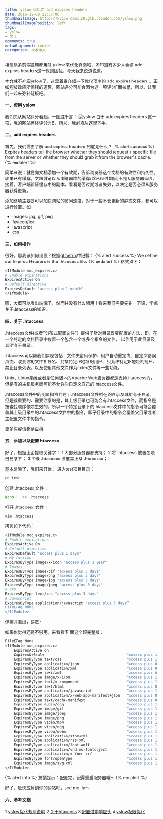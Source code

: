 ```yaml
---
title: yslow 优化之 add expires headers
date: 2016-12-08 22:57:06
thumbnailImage: http://7xvi3w.com1.z0.glb.clouddn.com/yslow.png
thumbnailImagePosition: left
tags: 
- yslow
- 优化
comments: true
metaAlignment: center
categories: 技术博文
---
```

相信很多前端童鞋都用过 yslow 来优化页面吧，不知道有多少人会被 add expires headers这一规则困扰，今天我来说道说道。
<!-- more -->
本文就不介绍yslow了，这里着重介绍一下优化项中的 add expires headers 。正如短板效应所阐释的道理，网站评分可能会因为这一项评分F而拉低，所以，让我们一起来弥补短板吧。

#### 一、使用 yslow
我们先从网站评分看起，一图胜千言：
![yslow](http://7xvi3w.com1.z0.glb.clouddn.com/yslow_test.png)
由于 add expires headers 这一项，我的网站整体评分为B，所以，我必须从这里下手。

#### 二、add expires headers
首先，我们需要了解 add expires headers 到底是什么？
{% alert success %}
Expires headers tell the browser whether they should request a specific file from the server or whether they should grab it from the browser's cache.
{% endalert %}

简单来说：就是向文档添加一个有效期，告诉浏览器这个文档的有效性和持久性。如果已有缓存，文档就可以从浏览器中的缓存(除已经过期)而不是从服务器读取。接着，客户端验证缓存中的副本，看看是否过期或者失效，以决定是否必须从服务器获得更新。

添加该项主要是可以加快网站的访问速度，对于一些不长更新的静态文件，都可以进行设置。如
- images: jpg, gif, png
- favicon/ico
- javascript
- css

#### 三、如何操作
很好，那我该如何设置？根据[gtmetrix](https://gtmetrix.com/add-expires-headers.html)中记载：
{% alert success %}
We define our Expires Headers in the .htaccess file. 
{% endalert %}
格式如下：
```sh
<IfModule mod_expires.c>
# Enable expirations
ExpiresActive On 
# Default directive
ExpiresDefault "access plus 1 month"
</IfModule>
```
嗯，大概可以看出端倪了，然而并没有什么卵用！看来我们需要先补一下课，学点关于.htaccess的知识。

#### 四、关于 .htaccess
.htaccess文件(或者"分布式配置文件"）提供了针对目录改变配置的方法，即，在一个特定的文档目录中放置一个包含一个或多个指令的文件， 以作用于此目录及其所有子目录。

.htaccess可以帮我们实现包括：文件夹密码保护、用户自动重定向、自定义错误页面、改变你的文件扩展名、封禁特定IP地址的用户、只允许特定IP地址的用户、禁止目录列表，以及使用其他文件作为index文件等一些功能。

Unix、Linux系统或者是任何版本的Apache Web服务器都是支持.htaccess的，但是有的主机服务商可能不允许你自定义自己的.htaccess文件。

.htaccess文件中的配置指令作用于.htaccess文件所在的目录及其所有子目录，但是很重要的、需要注意的是，其上级目录也可能会有.htaccess文件，而指令是按查找顺序依次生效的，所以一个特定目录下的.htaccess文件中的指令可能会覆盖其上级目录中的.htaccess文件中的指令，即子目录中的指令会覆盖父目录或者主配置文件中的指令。

更多内容请移步[百科](http://baike.baidu.com/link?url=aq11YuMa6rKydRu5V_8Mw7gpszrRR2UC0zQJ5tb_l_iL87TLd7XBncVRmbEyXNj7jYwca75XXedDqp0EAzvBWX3Fc-j_Ww0ASYn0o7wcMGO)

#### 五、添加以及配置 htaccess
好了，根据上面提取关键字：
1.大部分服务器都支持；
2.将 .htaccess 放置在项目目录下；
3.下级 .htaccess 会覆盖上级 .htaccess；

基本清晰了，我们来开始：
进入test项目目录：
```sh
cd test
```
创建 .htaccess 文件：
```sh
echo '' >> .htaccess
```
打开 .htaccess 文件：
```sh
vim .htaccess
```
拷贝如下代码：
```sh
<IfModule mod_expires.c>
# Enable expirations
ExpiresActive On 
# Default directive
ExpiresDefault "access plus 1 days"
# My favicon
ExpiresByType image/x-icon "access plus 1 year"
# Images
ExpiresByType image/gif "access plus 3 days"
ExpiresByType image/png "access plus 3 days"
ExpiresByType image/jpg "access plus 3 days"
ExpiresByType image/jpeg "access plus 3 days"
# CSS
ExpiresByType text/css "access plus 3 days"
# Javascript
ExpiresByType application/javascript "access plus 3 days”
FileETag none
</IfModule>
```
保存并退出，搞定～

如果你觉得还是不够用，来看看下 面这个超完整版：
```sh
FileETag None
<IfModule mod_expires.c>
    ExpiresActive on
    ExpiresDefault                                      "access plus 1 month"
    ExpiresByType text/css                              "access plus 1 year"
    ExpiresByType application/json                      "access plus 0 seconds"
    ExpiresByType application/xml                       "access plus 0 seconds"
    ExpiresByType text/xml                              "access plus 0 seconds"
    ExpiresByType image/x-icon                          "access plus 1 week"
    ExpiresByType text/x-component                      "access plus 1 month"
    ExpiresByType text/html                             "access plus 0 seconds"
    ExpiresByType application/javascript                "access plus 1 year"
    ExpiresByType application/x-web-app-manifest+json   "access plus 0 seconds"
    ExpiresByType text/cache-manifest                   "access plus 0 seconds"
    ExpiresByType audio/ogg                             "access plus 1 month"
    ExpiresByType image/gif                             "access plus 1 month"
    ExpiresByType image/jpeg                            "access plus 1 month"
    ExpiresByType image/png                             "access plus 1 month"
    ExpiresByType video/mp4                             "access plus 1 month"
    ExpiresByType video/ogg                             "access plus 1 month"
    ExpiresByType video/webm                            "access plus 1 month"
    ExpiresByType application/atom+xml                  "access plus 1 hour"
    ExpiresByType application/rss+xml                   "access plus 1 hour"
    ExpiresByType application/font-woff                 "access plus 1 month"
    ExpiresByType application/vnd.ms-fontobject         "access plus 1 month"
    ExpiresByType application/x-font-ttf                "access plus 1 month"
    ExpiresByType font/opentype                         "access plus 1 month"
    ExpiresByType image/svg+xml                         "access plus 1 month"
</IfModule>
```
{% alert info %}
友情提示：配置完，记得重启服务器哦～
{% endalert %}

好了，赶快应用到你的网站吧，see me fly～

#### 六、参考文档
1.[yslow优化规则说明](https://gtmetrix.com/use-cookie-free-domains.html)
2.[关于htaccess](http://baike.baidu.com/link?url=aq11YuMa6rKydRu5V)
3.[配置过期响应头](http://972169909-qq-com.iteye.com/blog/1796646)
4.[yslow极限优化](http://www.poluoluo.com/jzxy/201009/95482.html)






